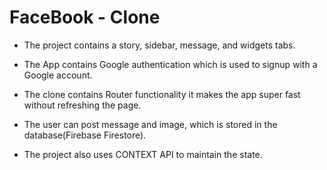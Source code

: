 # FaceBook - Clone


* The project contains a story, sidebar, message, and widgets tabs.

* The App contains Google authentication which is used to signup with a Google account.

* The clone contains Router functionality it makes the app super fast without refreshing the page.

* The user can post message and image, which is stored in the database(Firebase Firestore).

* The project also uses CONTEXT API to maintain the state.



